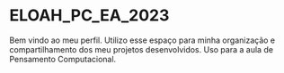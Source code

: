 # ELOAH_PC_EA_2023
Bem vindo ao meu perfil.
Utilizo esse espaço para minha organização e compartilhamento dos meu projetos desenvolvidos.
Uso para a aula de Pensamento Computacional.

